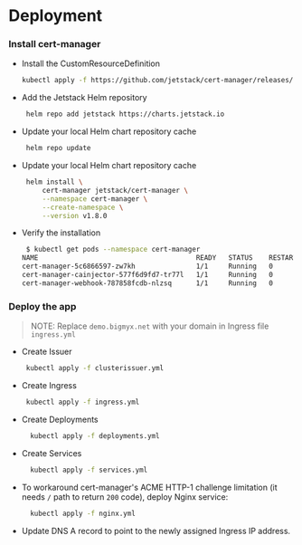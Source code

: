 # Deployment

  

### Install cert-manager

- Install the CustomResourceDefinition
   ```sh
  kubectl apply -f https://github.com/jetstack/cert-manager/releases/download/v1.8.0/cert-manager.crds.yaml
  ```
- Add the Jetstack Helm repository
   ```sh
	helm repo add jetstack https://charts.jetstack.io
  ```
- Update your local Helm chart repository cache
   ```sh
	helm repo update
  ```
- Update your local Helm chart repository cache
   ```sh
	helm install \
	    cert-manager jetstack/cert-manager \
	    --namespace cert-manager \
	    --create-namespace \
	    --version v1.8.0
  ```
- Verify the installation
   ```sh
	$ kubectl get pods --namespace cert-manager
  NAME                                       READY   STATUS    RESTARTS   AGE
  cert-manager-5c6866597-zw7kh               1/1     Running   0          2m
  cert-manager-cainjector-577f6d9fd7-tr77l   1/1     Running   0          2m
  cert-manager-webhook-787858fcdb-nlzsq      1/1     Running   0          2m
  ```

### Deploy the app

> NOTE: Replace `demo.bigmyx.net` with your domain in Ingress file `ingress.yml`

- Create Issuer
   ```sh
	kubectl apply -f clusterissuer.yml
  ```
- Create Ingress
   ```sh
	kubectl apply -f ingress.yml
  ```
- Create Deployments
  ```sh
	kubectl apply -f deployments.yml
  ```
- Create Services
  ```sh
	kubectl apply -f services.yml
  ```
- To workaround cert-manager's ACME HTTP-1 challenge limitation (it needs `/` path to return `200` code), deploy Nginx service:  
  ```sh
	kubectl apply -f nginx.yml
  ```
- Update DNS A record to point to the newly assigned Ingress IP address.
